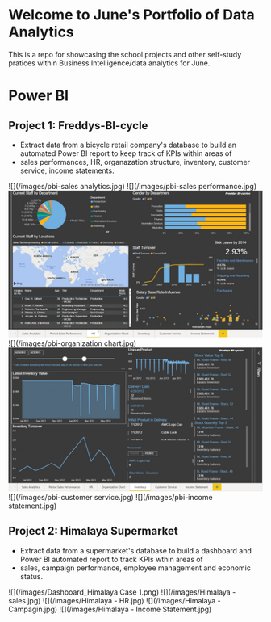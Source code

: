 # Welcome to June's Portfolio of Data Analytics

This is a repo for showcasing the school projects and other self-study pratices within Business Intelligence/data analytics for June.

# Power BI
## Project 1: Freddys-BI-cycle
* Extract data from a bicycle retail company's database to build an automated Power BI report to keep track of KPIs within areas of 
* sales performances, HR, organazation structure, inventory, customer service, income statements. 

![](/images/pbi-sales analytics.jpg)
![](/images/pbi-sales performance.jpg)
![](/images/pbi-HR.jpg)
![](/images/pbi-organization chart.jpg)
![](/images/pbi-inventory.jpg)
![](/images/pbi-customer service.jpg)
![](/images/pbi-income statement.jpg)

## Project 2: Himalaya Supermarket
* Extract data from a supermarket's database to build a dashboard and Power BI automated report to track KPIs wthin areas of 
* sales, campaign performance, employee management and economic status.

![](/images/Dashboard_Himalaya Case 1.png)
![](/images/Himalaya - sales.jpg)
![](/images/Himalaya - HR.jpg)
![](/images/Himalaya - Campagin.jpg)
![](/images/Himalaya - Income Statement.jpg)
